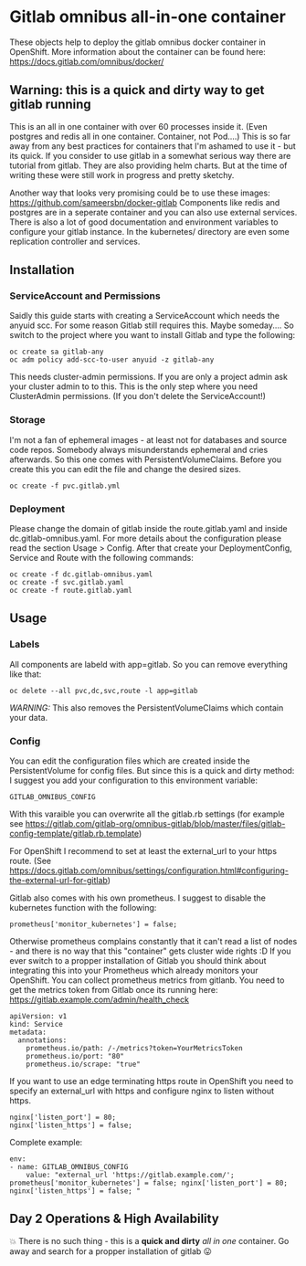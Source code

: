 # Gitlab omnibus all-in-one container
These objects help to deploy the gitlab omnibus docker container in OpenShift. More information about the container can be found here: https://docs.gitlab.com/omnibus/docker/

## Warning: this is a quick and dirty way to get gitlab running
This is an all in one container with over 60 processes inside it. (Even postgres and redis all in one container. Container, not Pod....)
This is so far away from any best practices for containers that I'm ashamed to use it - but its quick.
If you consider to use gitlab in a somewhat serious way there are tutorial from gitlab. They are also providing helm charts. But at the time of writing these were still work in progress and pretty sketchy.

Another way that looks very promising could be to use these images: https://github.com/sameersbn/docker-gitlab
Components like redis and postgres are in a seperate container and you can also use external services. There is also a lot of good documentation and environment variables to configure your gitlab instance. In the kubernetes/ directory are even some replication controller and services.

## Installation
### ServiceAccount and Permissions
Saidly this guide starts with creating a ServiceAccount which needs the anyuid scc. For some reason Gitlab still requires this. Maybe someday....
So switch to the project where you want to install Gitlab and type the following:
```
oc create sa gitlab-any
oc adm policy add-scc-to-user anyuid -z gitlab-any
```
This needs cluster-admin permissions. If you are only a project admin ask your cluster admin to to this. This is the only step where you need ClusterAdmin permissions. (If you don't delete the ServiceAccount!)

### Storage
I'm not a fan of ephemeral images - at least not for databases and source code repos. Somebody always misunderstands ephemeral and cries afterwards. So this one comes with PersistentVolumeClaims.
Before you create this you can edit the file and change the desired sizes.
```
oc create -f pvc.gitlab.yml
```

### Deployment
Please change the domain of gitlab inside the route.gitlab.yaml and inside dc.gitlab-omnibus.yaml. For more details about the configuration please read the section Usage > Config.
After that create your DeploymentConfig, Service and Route with the following commands:
```
oc create -f dc.gitlab-omnibus.yaml
oc create -f svc.gitlab.yaml
oc create -f route.gitlab.yaml
```

## Usage

### Labels
All components are labeld with app=gitlab. So you can remove everything like that:
```
oc delete --all pvc,dc,svc,route -l app=gitlab
```
*WARNING:* This also removes the PersistentVolumeClaims which contain your data.

### Config
You can edit the configuration files which are created inside the PersistentVolume for config files. But since this is a quick and dirty method: I suggest you add your configuration to this environment variable:
```
GITLAB_OMNIBUS_CONFIG
```
With this varaible you can overwrite all the gitlab.rb settings (for example see https://gitlab.com/gitlab-org/omnibus-gitlab/blob/master/files/gitlab-config-template/gitlab.rb.template)

For OpenShift I recommend to set at least the external_url to your https route. (See https://docs.gitlab.com/omnibus/settings/configuration.html#configuring-the-external-url-for-gitlab)

Gitlab also comes with his own prometheus. I suggest to disable the kubernetes function with the following:
```
prometheus['monitor_kubernetes'] = false;
```
Otherwise prometheus complains constantly that it can't read a list of nodes - and there is no way that this "container" gets cluster wide rights :D
If you ever switch to a propper installation of Gitlab you should think about integrating this into your Prometheus which already monitors your OpenShift. You can collect prometheus metrics from gitlanb. You need to get the metrics token from Gitlab once its running here: https://gitlab.example.com/admin/health_check

```
apiVersion: v1
kind: Service
metadata:
  annotations:
    prometheus.io/path: /-/metrics?token=YourMetricsToken
    prometheus.io/port: "80"
    prometheus.io/scrape: "true"
```

If you want to use an edge terminating https route in OpenShift you need to specify an external_url with https and configure nginx to listen without https.
```
nginx['listen_port'] = 80; 
nginx['listen_https'] = false; 
```

Complete example:
```
env:
- name: GITLAB_OMNIBUS_CONFIG
    value: "external_url 'https://gitlab.example.com/'; prometheus['monitor_kubernetes'] = false; nginx['listen_port'] = 80; nginx['listen_https'] = false; "

```

## Day 2 Operations & High Availability
💥 There is no such thing - this is a **quick and dirty** *all in one* container. Go away and search for a propper installation of gitlab 😛 
